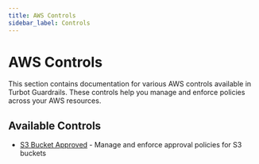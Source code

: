 ```yaml
---
title: AWS Controls
sidebar_label: Controls
---
```


# AWS Controls

This section contains documentation for various AWS controls available in Turbot Guardrails. These controls help you manage and enforce policies across your AWS resources.

## Available Controls

- [S3 Bucket Approved](s3-bucket-approved) - Manage and enforce approval policies for S3 buckets